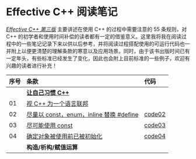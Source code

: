 # Effective C++ 阅读笔记

[*Effective C++ 第三版*](https://books.google.com/books/about/Effective_C++.html?id=eQq9AQAAQBAJ) 主要讲述在使用 C++ 的过程中需要注意的 55 条规则，对 C++ 的初学者和使用时间补偿的读者都有一定的借鉴意义。这里我将我在阅读过程中的一些笔记记录下来以供以后参考，并将阅读过程搭配使用的可运行代码也一并附上以便更清楚的理解条款的寒意以及应用场景。同时，由于该书出版时间已有一定年头，有些标准已经发生了变化，因此也会附上目前标准的一些例子，欢迎有兴趣的读者进行补充！

| 序号 | 条款 | 代码 |
|:---| :---| :---|
||[**让自己习惯 C++**](https://github.com/XiaotaoGuo/Effective-Cpp-Reading-Note/tree/master/1.AccustomingYourselfToCpp)||
|01|[视 C++ 为一个语言联邦](https://github.com/XiaotaoGuo/Effective-Cpp-Reading-Note/blob/master/1.AccustomingYourselfToCpp/01.ViewCppAsAFerderationOfLanguages.md)||
|02|[尽量以 const，enum，inline 替换 #define](https://github.com/XiaotaoGuo/Effective-Cpp-Reading-Note/blob/master/1.AccustomingYourselfToCpp/02.PreferConstsEnumsInlinesToDefine.md)|[code02](https://github.com/XiaotaoGuo/Effective-Cpp-Reading-Note/tree/master/PracticeCode/02.PreferConstsEnumsInlineToDefine)|
|03|[尽可能使用 const](https://github.com/XiaotaoGuo/Effective-Cpp-Reading-Note/blob/master/1.AccustomingYourselfToCpp/03.UseConstWheneverPossible.md)|[code03](https://github.com/XiaotaoGuo/Effective-Cpp-Reading-Note/tree/master/PracticeCode/03.UseConstWheneverPossible)|
|04|[确定对象被使用前已被初始化](https://github.com/XiaotaoGuo/Effective-Cpp-Reading-Note/blob/master/1.AccustomingYourselfToCpp/04.MakeSureThatObjectsAreInitilizedBeforeTheyAreUsed.md)|[code04](https://github.com/XiaotaoGuo/Effective-Cpp-Reading-Note/tree/master/PracticeCode/04.MakeSureThatObjectsAreInitilizedBeforeTheyAreUsed)|
||**构造/析构/赋值运算**||